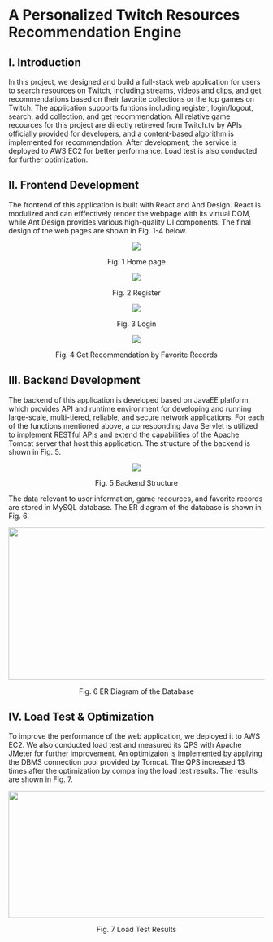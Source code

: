# A Personalized Twitch Resources Recommendation Engine

## I. Introduction
<p justify-content="space-between">In this project, we designed and build a full-stack web application for users to search resources on Twitch, including streams, videos and clips, and get recommendations based on their favorite collections or the top games on Twitch. The application supports funtions including register, login/logout, search, add collection, and get recommendation. All relative game recources for this project are directly retireved from Twitch.tv by APIs officially provided for developers, and a content-based algorithm is implemented for recommendation. After development, the service is deployed to AWS EC2 for better performance. Load test is also conducted for further optimization.</p>

## II. Frontend Development
<p justify-content="space-between">The frontend of this application is built with React and And Design. React is modulized and can efffectively render the webpage with its virtual DOM, while Ant Design provides various high-quality UI components. The final design of the web pages are shown in Fig. 1-4 below.</p>

<div align="center"><img src="https://github.com/Jiayuli-CU/TwitchPlus/tree/main/Pics/homepage.png"></div>
<p align="center">Fig. 1 Home page</p>

<div align="center"><img src="https://github.com/Jiayuli-CU/TwitchPlus/tree/main/Pics/register.png"></div>
<p align="center">Fig. 2 Register</p>

<div align="center"><img src="https://github.com/Jiayuli-CU/TwitchPlus/tree/main/Pics/login.png"></div>
<p align="center">Fig. 3 Login</p>

<div align="center"><img src="https://github.com/Jiayuli-CU/TwitchPlus/tree/main/Pics/recommendation.png"></div>
<p align="center">Fig. 4 Get Recommendation by Favorite Records</p>

## III. Backend Development
<p justify-content="space-between">The backend of this application is developed based on JavaEE platform, which provides API and runtime environment for developing and running large-scale, multi-tiered, reliable, and secure network applications. For each of the functions mentioned above, a corresponding Java Servlet is utilized to implement RESTful APIs and extend the capabilities of the Apache Tomcat server that host this application. The structure of the backend is shown in Fig. 5.</p>

<div align="center"><img src="https://github.com/Jiayuli-CU/TwitchPlus/tree/main/Pics/backendStructure.png"></div>
<p align="center">Fig. 5 Backend Structure</p>

<p justify-content="space-between">The data relevant to user information, game recources, and favorite records are stored in MySQL database. The ER diagram of the database is shown in Fig. 6.</p>

<div align="center"><img height="300" width="600" src="https://github.com/Jiayuli-CU/TwitchPlus/tree/main/Pics/SQL.jpeg"></div>
<p align="center">Fig. 6 ER Diagram of the Database</p>

## IV. Load Test & Optimization
<p justify-content="space-between">To improve the performance of the web application, we deployed it to AWS EC2. We also conducted load test and measured its QPS with Apache JMeter for further improvement. An optimizaion is implemented by applying the DBMS connection pool provided by Tomcat. The QPS increased 13 times after the optimization by comparing the load test results. The results are shown in Fig. 7. </p>

<div align="center"><img height="250" width="625" src="https://github.com/Jiayuli-CU/TwitchPlus/tree/main/Pics/loadTest.png"></div>
<p align="center">Fig. 7 Load Test Results</p>

